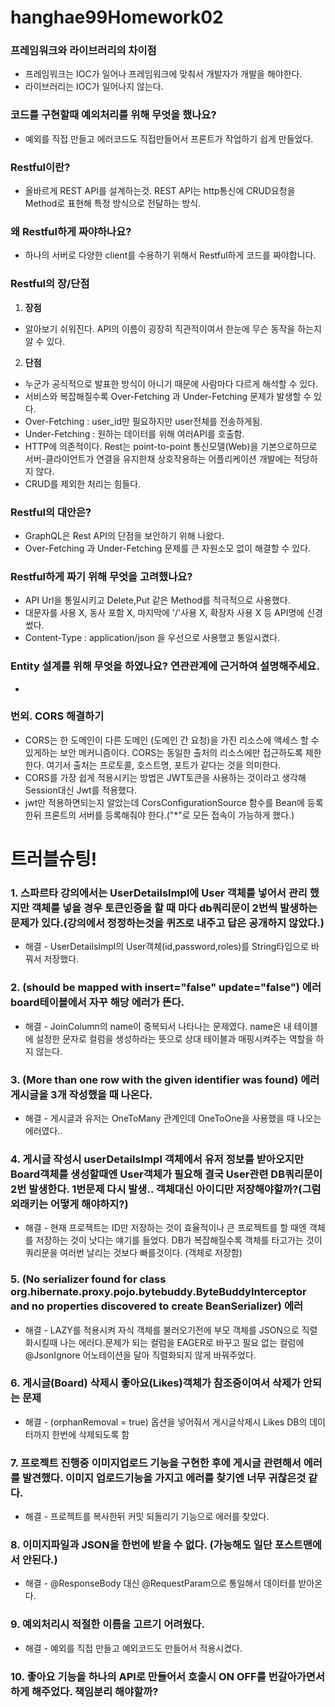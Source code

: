 # hanghae99Homework02

### 프레임워크와 라이브러리의 차이점
- 프레임워크는 IOC가 일어나 프레임워크에 맞춰서 개발자가 개발을 해야한다.
- 라이브러리는 IOC가 일어나지 않는다.

### 코드를 구현할때 예외처리를 위해 무엇을 했나요?
- 예외를 직접 만들고 에러코드도 직접만들어서 프론트가 작업하기 쉽게 만들었다.


### Restful이란?
- 올바르게 REST API를 설계하는것.
REST API는 http통신에 CRUD요청을 Method로 표현해 특정 방식으로 전달하는 방식.

### 왜 Restful하게 짜야하나요?
- 하나의 서버로 다양한 client를 수용하기 위해서 Restful하게 코드를 짜야합니다.

### Restful의 장/단점
1. **장점**
- 알아보기 쉬워진다. API의 이름이 굉장히 직관적이여서 한눈에 무슨 동작을 하는지 알 수 있다.
2. **단점**
- 누군가 공식적으로 발표한 방식이 아니기 때문에 사람마다 다르게 해석할 수 있다.
- 서비스와 복잡해질수록 Over-Fetching 과 Under-Fetching 문제가 발생할 수 있다.
- Over-Fetching : user_id만 필요하지만 user전체를 전송하게됨.
- Under-Fetching : 원하는 데이터를 위해 여러API를 호출함.
- HTTP에 의존적이다. Rest는 point-to-point 통신모델(Web)을 기본으로하므로 서버-클라이언트가 연결을 유지한채 상호작용하는 어플리케이션 개발에는 적당하지 않다. 
- CRUD를 제외한 처리는 힘들다.

### Restful의 대안은?
- GraphQL은 Rest API의 단점을 보안하기 위해 나왔다.
- Over-Fetching 과 Under-Fetching 문제를 큰 자원소모 없이 해결할 수 있다.
### Restful하게 짜기 위해 무엇을 고려했나요?
- API Url을 통일시키고 Delete,Put 같은 Method를 적극적으로 사용했다.
- 대문자를 사용 X, 동사 포함 X, 마지막에 '/'사용 X, 확장자 사용 X 등 API명에 신경썼다.
- Content-Type : application/json 을 우선으로 사용했고 통일시켰다.

### Entity 설계를 위해 무엇을 하였나요? 연관관계에 근거하여 설명해주세요.
- 


### 번외. **CORS 해결하기**
- CORS는 한 도메인이 다른 도메인 (도메인 간 요청)을 가진 리소스에 액세스 할 수 있게하는 보안 메커니즘이다. CORS는 동일한 출처의 리소스에만 접근하도록 제한한다. 여기서 출처는 프로토콜, 호스트명, 포트가 같다는 것을 의미한다.
- CORS를 가장 쉽게 적용시키는 방법은 JWT토큰을 사용하는 것이라고 생각해 Session대신 Jwt를 적용했다.
- jwt만 적용하면되는지 알았는데 CorsConfigurationSource 함수를 Bean에 등록한뒤 프론트의 서버를 등록해줘야 한다.("\*"로 모든 접속이 가능하게 했다.)


# 트러블슈팅!
### 1. 스파르타 강의에서는 UserDetailsImpl에 User 객체를 넣어서 관리 했지만 객체를 넣을 경우 토큰인증을 할 때 마다 db쿼리문이 2번씩 발생하는 문제가 있다.(강의에서 정정하는것을 퀴즈로 내주고 답은 공개하지 않았다.)
- 해결 - UserDetailsImpl의 User객체(id,password,roles)를  String타입으로 바꿔서 저장했다.

### 2. (should be mapped with insert="false" update="false") 에러 board테이블에서 자꾸 해당 에러가 뜬다.
- 해결 - JoinColumn의 name이 중복되서 나타나는 문제였다. name은 내 테이블에 설정한 문자로 컬럼을 생성하라는 뜻으로 상대 테이블과 매핑시켜주는 역할을 하지 않는다.

### 3. (More than one row with the given identifier was found) 에러 게시글을 3개 작성했을 때 나온다.
- 해결 - 게시글과 유저는 OneToMany 관계인데 OneToOne을 사용했을 때 나오는 에러였다..

### 4. 게시글 작성시 userDetailsImpl 객체에서 유저 정보를 받아오지만 Board객체를 생성할때엔 User객체가 필요해 결국 User관련 DB쿼리문이 2번 발생한다. 1번문제 다시 발생..  객체대신 아이디만 저장해야할까?(그럼 외래키는 어떻게 해야하지?)
- 해결 - 현재 프로젝트는 ID만 저장하는 것이 효율적이나 큰 프로젝트를 할 때엔 객체를 저장하는 것이 낫다는 얘기를 들었다. DB가 복잡해질수록 객체를 타고가는 것이 쿼리문을 여러번 날리는 것보다 빠를것이다. (객체로 저장함)

### 5. (No serializer found for class org.hibernate.proxy.pojo.bytebuddy.ByteBuddyInterceptor and no properties discovered to create BeanSerializer) 에러
- 해결 - LAZY를 적용시켜 자식 객체를 불러오기전에 부모 객체를 JSON으로 직렬화시킬때 나는 에러다.문제가 되는 컬럼을 EAGER로 바꾸고 필요 없는 컬럼에 @JsonIgnore 어노테이션을 달아 직렬화되지 않게 바꿔주었다.

### 6. 게시글(Board) 삭제시 좋아요(Likes)객체가 참조중이여서 삭제가 안되는 문제
- 해결 - (orphanRemoval = true) 옵션을 넣어줘서 게시글삭제시 Likes DB의 데이터까지 한번에 삭제되도록 함

### 7. 프로젝트 진행중 이미지업로드 기능을 구현한 후에 게시글 관련해서 에러를 발견했다. 이미지 업로드기능을 가지고 에러를 찾기엔 너무 귀찮은것 같다.
- 해결 - 프로젝트를 복사한뒤 커밋 되돌리기 기능으로 에러를 찾았다.

### 8. 이미지파일과 JSON을 한번에 받을 수 없다. (가능해도 일단 포스트맨에서 안된다.)
- 해결 - @ResponseBody 대신 @RequestParam으로 통일해서 데이터를 받아온다.

### 9. 예외처리시 적절한 이름을 고르기 어려웠다.
- 해결 - 예외를 직접 만들고 예외코드도 만들어서 적용시켰다. 

### 10. 좋아요 기능을 하나의 API로 만들어서 호출시 ON OFF를 번갈아가면서 하게 해주었다. 책임분리 해야할까? 

